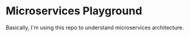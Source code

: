 # Microservices Playground

Basically, I'm using this repo to understand microservices architecture.